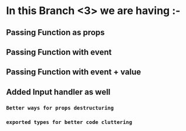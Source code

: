 # In this Branch <3> we are having :-

## Passing Function as props

## Passing Function with event

## Passing Function with event + value

## Added Input handler as well

### `Better ways for props destructuring`

### `exported types for better code cluttering`
